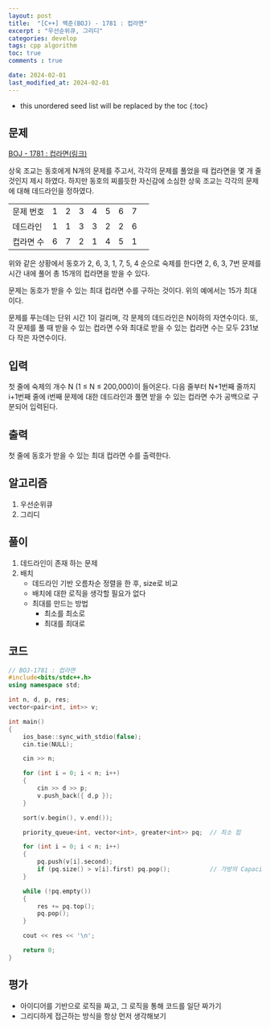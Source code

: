 ```yaml
---
layout: post
title:  "[C++] 백준(BOJ) - 1781 : 컵라면"
excerpt : "우선순위큐, 그리디"
categories: develop
tags: cpp algorithm
toc: true
comments : true

date: 2024-02-01
last_modified_at: 2024-02-01
---
```


* this unordered seed list will be replaced by the toc
{:toc}

## 문제 

[BOJ -  1781 : 컵라면(링크)](https://www.acmicpc.net/problem/1781)  

상욱 조교는 동호에게 N개의 문제를 주고서, 각각의 문제를 풀었을 때 컵라면을 몇 개 줄 것인지 제시 하였다. 하지만 동호의 찌를듯한 자신감에 소심한 상욱 조교는 각각의 문제에 대해 데드라인을 정하였다.

|  |  |  |  | | | | | |
|---|---|---|---|---|---|---|---|---|
|문제 번호|1	|2	|3|	4|	5|	6|	7|
|데드라인|	1|	1|	3|	3|	2|	2|	6|
|컵라면 수|	6|	7|	2	|1	|4|	5|	1|

위와 같은 상황에서 동호가 2, 6, 3, 1, 7, 5, 4 순으로 숙제를 한다면 2, 6, 3, 7번 문제를 시간 내에 풀어 총 15개의 컵라면을 받을 수 있다.

문제는 동호가 받을 수 있는 최대 컵라면 수를 구하는 것이다. 위의 예에서는 15가 최대이다.

문제를 푸는데는 단위 시간 1이 걸리며, 각 문제의 데드라인은 N이하의 자연수이다. 또, 각 문제를 풀 때 받을 수 있는 컵라면 수와 최대로 받을 수 있는 컵라면 수는 모두 231보다 작은 자연수이다.

## 입력
첫 줄에 숙제의 개수 N (1 ≤ N ≤ 200,000)이 들어온다. 다음 줄부터 N+1번째 줄까지 i+1번째 줄에 i번째 문제에 대한 데드라인과 풀면 받을 수 있는 컵라면 수가 공백으로 구분되어 입력된다.

## 출력
첫 줄에 동호가 받을 수 있는 최대 컵라면 수를 출력한다.

## 알고리즘
1. 우선순위큐
2. 그리디

## 풀이
1. 데드라인이 존재 하는 문제
2. 배치
   - 데드라인 기반 오름차순 정렬을 한 후, size로 비교
   - 배치에 대한 로직을 생각할 필요가 없다
   - 최대를 만드는 방법  
      - 최소를 최소로
	  - 최대를 최대로


## 코드
```cpp
// BOJ-1781 : 컵라면
#include<bits/stdc++.h>
using namespace std;

int n, d, p, res;
vector<pair<int, int>> v;

int main()
{
	ios_base::sync_with_stdio(false);
	cin.tie(NULL);

	cin >> n;

	for (int i = 0; i < n; i++)
	{
		cin >> d >> p;
		v.push_back({ d,p });
	}

	sort(v.begin(), v.end());

	priority_queue<int, vector<int>, greater<int>> pq;	// 최소 힙

	for (int i = 0; i < n; i++)
	{
		pq.push(v[i].second);
		if (pq.size() > v[i].first) pq.pop();			// 가방의 Capacity보다 더 큰 값이 들어오게 된다면 최소 값을 빼버림
	}

	while (!pq.empty())
	{
		res += pq.top();
		pq.pop();
	}

	cout << res << '\n';

	return 0;
}

```

## 평가  
* 아이디어를 기반으로 로직을 짜고, 그 로직을 통해 코드를 일단 짜가기
* 그리디하게 접근하는 방식을 항상 먼저 생각해보기